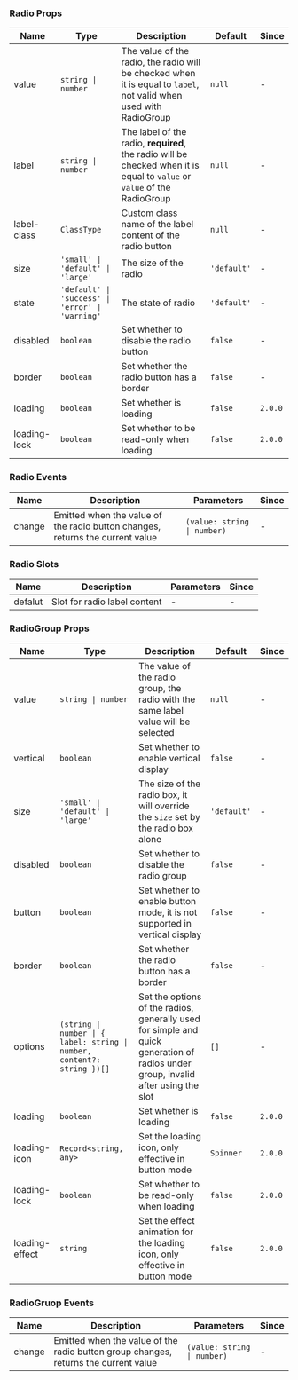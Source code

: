 ### Radio Props

| Name         | Type                                             | Description                                                                                                              | Default     | Since   |
| ------------ | ------------------------------------------------ | ------------------------------------------------------------------------------------------------------------------------ | ----------- | ------- |
| value        | `string \| number`                               | The value of the radio, the radio will be checked when it is equal to `label`, not valid when used with RadioGroup       | `null`      | -       |
| label        | `string \| number`                               | The label of the radio, **required**, the radio will be checked when it is equal to `value` or `value` of the RadioGroup | `null`      | -       |
| label-class  | `ClassType`                                      | Custom class name of the label content of the radio button                                                               | `null`      | -       |
| size         | `'small' \| 'default' \| 'large'`                | The size of the radio                                                                                                    | `'default'` | -       |
| state        | `'default' \| 'success' \| 'error' \| 'warning'` | The state of radio                                                                                                       | `'default'` | -       |
| disabled     | `boolean`                                        | Set whether to disable the radio button                                                                                  | `false`     | -       |
| border       | `boolean`                                        | Set whether the radio button has a border                                                                                | `false`     | -       |
| loading      | `boolean`                                        | Set whether is loading                                                                                                   | `false`     | `2.0.0` |
| loading-lock | `boolean`                                        | Set whether to be read-only when loading                                                                                 | `false`     | `2.0.0` |

### Radio Events

| Name   | Description                                                                   | Parameters                  | Since |
| ------ | ----------------------------------------------------------------------------- | --------------------------- | ----- |
| change | Emitted when the value of the radio button changes, returns the current value | `(value: string \| number)` | -     |

### Radio Slots

| Name    | Description                  | Parameters | Since |
| ------- | ---------------------------- | ---------- | ----- |
| defalut | Slot for radio label content | -          | -     |

### RadioGroup Props

| Name           | Type                                                                    | Description                                                                                                                       | Default     | Since   |
| -------------- | ----------------------------------------------------------------------- | --------------------------------------------------------------------------------------------------------------------------------- | ----------- | ------- |
| value          | `string \| number`                                                      | The value of the radio group, the radio with the same label value will be selected                                                | `null`      | -       |
| vertical       | `boolean`                                                               | Set whether to enable vertical display                                                                                            | `false`     | -       |
| size           | `'small' \| 'default' \| 'large'`                                       | The size of the radio box, it will override the `size` set by the radio box alone                                                 | `'default'` | -       |
| disabled       | `boolean`                                                               | Set whether to disable the radio group                                                                                            | `false`     | -       |
| button         | `boolean`                                                               | Set whether to enable button mode, it is not supported in vertical display                                                        | `false`     | -       |
| border         | `boolean`                                                               | Set whether the radio button has a border                                                                                         | `false`     | -       |
| options        | `(string \| number \| { label: string \| number, content?: string })[]` | Set the options of the radios, generally used for simple and quick generation of radios under group, invalid after using the slot | `[]`        | -       |
| loading        | `boolean`                                                               | Set whether is loading                                                                                                            | `false`     | `2.0.0` |
| loading-icon   | `Record<string, any>`                                                   | Set the loading icon, only effective in button mode                                                                               | `Spinner`   | `2.0.0` |
| loading-lock   | `boolean`                                                               | Set whether to be read-only when loading                                                                                          | `false`     | `2.0.0` |
| loading-effect | `string`                                                                | Set the effect animation for the loading icon, only effective in button mode                                                      | `false`     | `2.0.0` |

### RadioGruop Events

| Name   | Description                                                                         | Parameters                  | Since |
| ------ | ----------------------------------------------------------------------------------- | --------------------------- | ----- |
| change | Emitted when the value of the radio button group changes, returns the current value | `(value: string \| number)` | -     |
